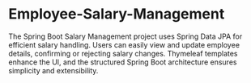 # Employee-Salary-Management
The Spring Boot Salary Management project uses Spring Data JPA for efficient salary handling. Users can easily view and update employee details, confirming or rejecting salary changes. Thymeleaf templates enhance the UI, and the structured Spring Boot architecture ensures simplicity and extensibility.
